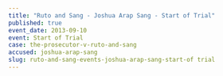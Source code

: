 ```yaml
---
title: "Ruto and Sang - Joshua Arap Sang - Start of Trial"
published: true
event_date: 2013-09-10
event: Start of Trial
case: the-prosecutor-v-ruto-and-sang
accused: joshua-arap-sang
slug: ruto-and-sang-events-joshua-arap-sang-start-of trial
---
```

